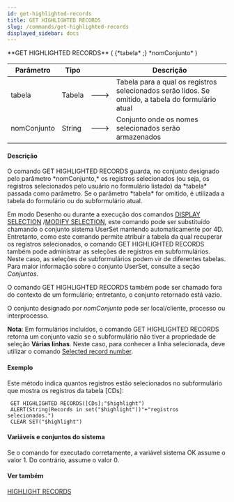 ```yaml
---
id: get-highlighted-records
title: GET HIGHLIGHTED RECORDS
slug: /commands/get-highlighted-records
displayed_sidebar: docs
---
```


<!--REF #_command_.GET HIGHLIGHTED RECORDS.Syntax-->**GET HIGHLIGHTED RECORDS** ( {*tabela* ;} *nomConjunto* )<!-- END REF-->
<!--REF #_command_.GET HIGHLIGHTED RECORDS.Params-->
| Parâmetro | Tipo |  | Descrição |
| --- | --- | --- | --- |
| tabela | Tabela | &#x1F852; | Tabela para a qual os registros selecionados serão lidos. Se omitido, a tabela do formulário atual |
| nomConjunto | String | &#x1F852; | Conjunto onde os nomes selecionados serão armazenados |

<!-- END REF-->

#### Descrição 

<!--REF #_command_.GET HIGHLIGHTED RECORDS.Summary-->O comando GET HIGHLIGHTED RECORDS guarda, no conjunto designado pelo parâmetro *nomConjunto,* os registros selecionados (ou seja, os registros selecionados pelo usuário no formulário listado) da *tabela* passada como parâmetro.<!-- END REF--> Se o parâmetro *tabela* for omitido, é utilizada a tabela do formulário ou do subformulário atual.  
  
Em modo Desenho ou durante a execução dos comandos [DISPLAY SELECTION](display-selection.md) /[MODIFY SELECTION](modify-selection.md), este comando pode ser substituído chamando o conjunto sistema UserSet mantendo automaticamente por 4D. Entretanto, como este comando permite atribuir a tabela da qual recuperar os registros selecionados, o comando GET HIGHLIGHTED RECORDS também pode administrar as seleções de registros em subformulários. Neste caso, as seleções de subformulários podem vir de diferentes tabelas. Para maior informação sobre o conjunto UserSet, consulte a seção *Conjuntos*.  
  
O comando GET HIGHLIGHTED RECORDS também pode ser chamado fora do contexto de um formulário; entretanto, o conjunto retornado está vazio.  
  
O conjunto designado por *nomConjunto* pode ser local/cliente, processo ou interprocesso.  
  
**Nota**: Em formulários incluídos, o comando GET HIGHLIGHTED RECORDS retorna um conjunto vazio se o subformulário não tiver a propriedade de seleção **Várias linhas**. Neste caso, para conhecer a linha selecionada, deve utilizar o comando [Selected record number](selected-record-number.md).

#### Exemplo 

Este método indica quantos registros estão selecionados no subformulário que mostra os registros da tabela \[CDs\]: 

```4d
 GET HIGHLIGHTED RECORDS([CDs];"$highlight")
 ALERT(String(Records in set("$highlight"))"+"registros selecionados.")
 CLEAR SET("$highlight")
```

#### Variáveis e conjuntos do sistema 

Se o comando for executado corretamente, a variável sistema OK assume o valor 1\. Do contrário, assume o valor 0.

#### Ver também 

[HIGHLIGHT RECORDS](highlight-records.md)  